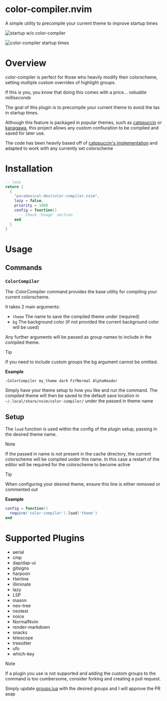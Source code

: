 # color-compiler.nvim

A simple utility to precompile your current theme to improve startup times

![startup w/o color-compiler](https://i.imgur.com/FmK0LbX.png)

![color-compiler startup times](https://i.imgur.com/3VVB9JL.png)

# Overview

color-compiler is perfect for those who heavily modify their colorscheme, setting multiple custom overrides of highlight groups.

If this is you, you know that doing this comes with a price... *valuable milliseconds*

The goal of this plugin is to precompile your current theme to avoid the tax in startup times.

Although this feature is packaged in popular themes, such as [catppuccin](https://github.com/catppuccin/nvim) or [kanagawa](https://github.com/rebelot/kanagawa.nvim), this project allows any custom confiuration to be compiled and saved for later use.

The code has been heavily based off of [catppuccin's implementation](https://github.com/catppuccin/nvim/blob/f8a155ab5891c5d2fb709b7e85627f1783d5a5d9/lua/catppuccin/lib/compiler.lua) and adapted to work with any currently set colorscheme

# Installation

```lua
-- lazy
return {
  {
    "paradoxical-dev/color-compiler.nvim",
    lazy = false,
    priority = 1000
    config = function()
      -- Check 'Usage' section
    end
  }
}
```

# Usage

## Commands

### `ColorCompiler`

The :ColorCompiler command provides the base utility for compiling your current colorscheme.

It takes 2 main arguments:

  - `theme` The name to save the compiled theme under (required)
  - `bg` The background color (if not provided the current background color will be used)

Any further arguments will be passed as group names to include in the compiled theme.

> [!TIP]
> If you need to include custom groups the bg argument cannot be omitted.

**Example**
```
:ColorCompiler my_theme dark FzfNormal AlphaHeader
```

Simply have your theme setup to how you like and run the command. The compiled theme will then be saved to the default save location in `~/.local/share/nvim/color-compiler/` under the passed in theme name

## Setup

The `load` function is used within the config of the plugin setup, passing in the desired theme name.

> [!NOTE]
> If the passed in name is not present in the cache directory, the current colorscheme will be compiled under this name. In this case a restart of the editor will be required for the colorscheme to become active

> [!TIP]
> When configuring your desired theme, ensure this line is either removed or commented out

**Example**
```lua
config = function()
  require('color-compiler').load('theme')
end
```

# Supported Plugins

- aerial
- cmp
- dap/dap-ui
- gitsigns
- harpoon
- Heirline
- illiminate
- lazy
- LSP
- mason
- neo-tree
- neotest
- noice
- NormalNvim
- render-markdown
- snacks
- telescope
- treesitter
- ufo
- which-key

> [!NOTE]
> If a plugin you use is not supported and adding the custom groups to the command is too cumbersome, consider forking and creating a pull request.
> 
> Simply update [groups.lua](lua/color-compiler/groups.lua) with the desired groups and I will approve the PR asap
